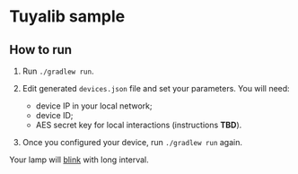 # Tuyalib sample

## How to run

1. Run `./gradlew run`.

1. Edit generated `devices.json` file and set your parameters. You will need:

    - device IP in your local network;
    - device ID;
    - AES secret key for local interactions (instructions **TBD**).

1. Once you configured your device, run `./gradlew run` again.

Your lamp will [blink](src/main/kotlin/main.kt) with long interval.
